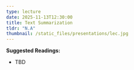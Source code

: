 ```yaml
---
type: lecture
date: 2025-11-13T12:30:00
title: Text Summarization
tldr: "N.A"
thumbnail: /static_files/presentations/lec.jpg
---
```

**Suggested Readings:**
- TBD
